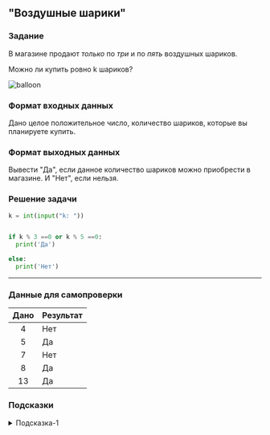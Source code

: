 ## "Воздушные шарики"

### Задание

В магазине продают *только* по *три* и по *пять* воздушных шариков.

Можно ли купить ровно k шариков?

![balloon](img/balloon.png)

### Формат входных данных

Дано целое положительное число, количество шариков, которые вы планируете купить.

### Формат выходных данных

Вывести "Да", если данное количество шариков можно приобрести в магазине. И "Нет", если нельзя.

### Решение задачи

```python
k = int(input("k: "))


if k % 3 ==0 or k % 5 ==0:
  print('Да')

else:
  print('Нет')
```

---

### Данные для самопроверки


| Дано | Результат |
| :--------: | -------------------- |
|    4    | Нет             |
|    5    | Да               |
|    7    | Нет             |
|    8    | Да               |
|    13    | Да               |

### Подсказки

<details>
<summary>Подсказка-1</summary>
Возьмите все значения покупаемых шариков(k) от 1 до 20 и проанализируйте результат
</details>
